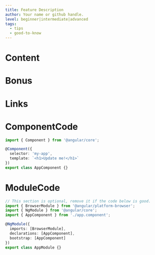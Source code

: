 ```yaml
---
title: Feature Description
author: Your name or github handle.
level: beginner|intermediate|advanced 
tags:
  - tips
  - good-to-know
---
```

# Content


# Bonus
<!-- This is optional, remove if not needed -->
# Links
<!-- This is optional, remove if not needed -->

<!-- 
    __      _
  o'')}____//   The code below is used for interactive demos.
   `_/      )   You can override any of the components, or remove 
   (_(_/-(_/    the section to keep default value.
   
  -->
  
# ComponentCode
```typescript
import { Component } from '@angular/core';

@Component({
  selector: 'my-app',
  template: `<h1>Update me!</h1>`
})
export class AppComponent {}
````

# ModuleCode
```typescript
// This section is optional, remove it if the code below is good.
import { BrowserModule } from '@angular/platform-browser';
import { NgModule } from '@angular/core';
import { AppComponent } from './app.component';

@NgModule({
  imports: [BrowserModule],
  declarations: [AppComponent],
  bootstrap: [AppComponent]
})
export class AppModule {}
```
